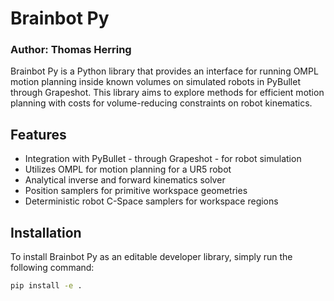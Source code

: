# Brainbot Py
### Author: Thomas Herring

Brainbot Py is a Python library that provides an interface for running OMPL motion planning inside known volumes on simulated robots in PyBullet through Grapeshot. This library aims to explore methods for efficient motion planning with costs for volume-reducing constraints on robot kinematics.

## Features

- Integration with PyBullet - through Grapeshot - for robot simulation
- Utilizes OMPL for motion planning for a UR5 robot
- Analytical inverse and forward kinematics solver
- Position samplers for primitive workspace geometries
- Deterministic robot C-Space samplers for workspace regions

## Installation

To install Brainbot Py as an editable developer library, simply run the following command:

```bash
pip install -e .
